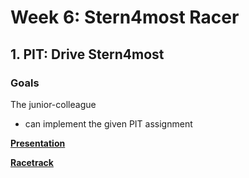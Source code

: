 # Week 6: Stern4most Racer

## 1. PIT: Drive Stern4most
### Goals
The junior-colleague

* can implement the given PIT assignment


**[Presentation](1%20Project%20Drive%20Stern4most.pdf)**

**[Racetrack](turtlebot3_racetrack.zip)**


